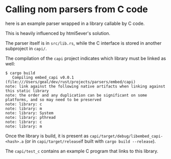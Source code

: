 # Calling nom parsers from C code

here is an example parser wrapped in a library callable by C code.

This is heavily influenced by html5ever's solution.

The parser itself is in `src/lib.rs`, while the C interface is stored in another subproject in `capi/`.

The compilation of the `capi` project indicates which library must be linked as well:

```
$ cargo build
   Compiling embed_capi v0.0.1 (file:///Users/geal/dev/rust/projects/parsers/embed/capi)
note: link against the following native artifacts when linking against this static library
note: the order and any duplication can be significant on some platforms, and so may need to be preserved
note: library: c
note: library: m
note: library: System
note: library: pthread
note: library: c
note: library: m
```

Once the library is build, it is present as `capi/target/debug/libembed_capi-<hash>.a` (or in `capi/target/release`if built with `cargo build --release`).

The `capi/test_c` contains an example C program that links to this library.
